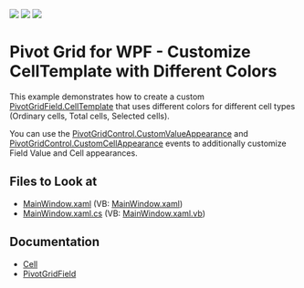 <!-- default badges list -->
![](https://img.shields.io/endpoint?url=https://codecentral.devexpress.com/api/v1/VersionRange/128578304/21.1.5%2B)
[![](https://img.shields.io/badge/Open_in_DevExpress_Support_Center-FF7200?style=flat-square&logo=DevExpress&logoColor=white)](https://supportcenter.devexpress.com/ticket/details/E2509)
[![](https://img.shields.io/badge/📖_How_to_use_DevExpress_Examples-e9f6fc?style=flat-square)](https://docs.devexpress.com/GeneralInformation/403183)
<!-- default badges end -->

# Pivot Grid for WPF - Customize CellTemplate with Different Colors

This example demonstrates how to create a custom [PivotGridField.CellTemplate](https://docs.devexpress.com/WPF/DevExpress.Xpf.PivotGrid.PivotGridField.CellTemplate) that uses different colors for different cell types (Ordinary cells, Total cells, Selected cells).


You can use the [PivotGridControl.CustomValueAppearance](https://docs.devexpress.com/WPF/DevExpress.Xpf.PivotGrid.PivotGridControl.CustomValueAppearance) and  [PivotGridControl.CustomCellAppearance](https://docs.devexpress.com/WPF/DevExpress.Xpf.PivotGrid.PivotGridControl.CustomCellAppearance) events to additionally customize Field Value and Cell appearances.  

<!-- default file list -->
## Files to Look at 
* [MainWindow.xaml](./CS/WpfApplication53/MainWindow.xaml) (VB: [MainWindow.xaml](./VB/WpfApplication53/MainWindow.xaml))
* [MainWindow.xaml.cs](./CS/WpfApplication53/MainWindow.xaml.cs) (VB: [MainWindow.xaml.vb](./VB/WpfApplication53/MainWindow.xaml.vb))
<!-- default file list end -->

## Documentation

- [Cell](https://docs.devexpress.com/WPF/7984/controls-and-libraries/pivot-grid/ui-elements/cell)
- [PivotGridField](https://docs.devexpress.com/WPF/DevExpress.Xpf.PivotGrid.PivotGridField)
